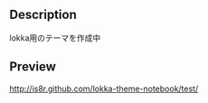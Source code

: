 Description
-----------
lokka用のテーマを作成中


Preview
------
[http://is8r.github.com/lokka-theme-notebook/test/ ](http://is8r.github.com/lokka-theme-notebook/test/)

